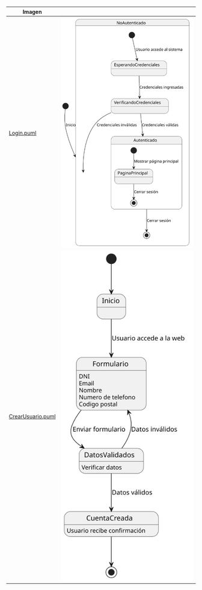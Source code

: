 | Imagen                                     |                                 |
| ------------------------------------------ | -------------------------------------- |
| [Login.puml ](Login.puml) |  ![Texto alternativo](Login.svg)|
| [CrearUsuario.puml ](CrearUsuario.puml) | ![Texto alternativo](CrearUsuario.svg) |